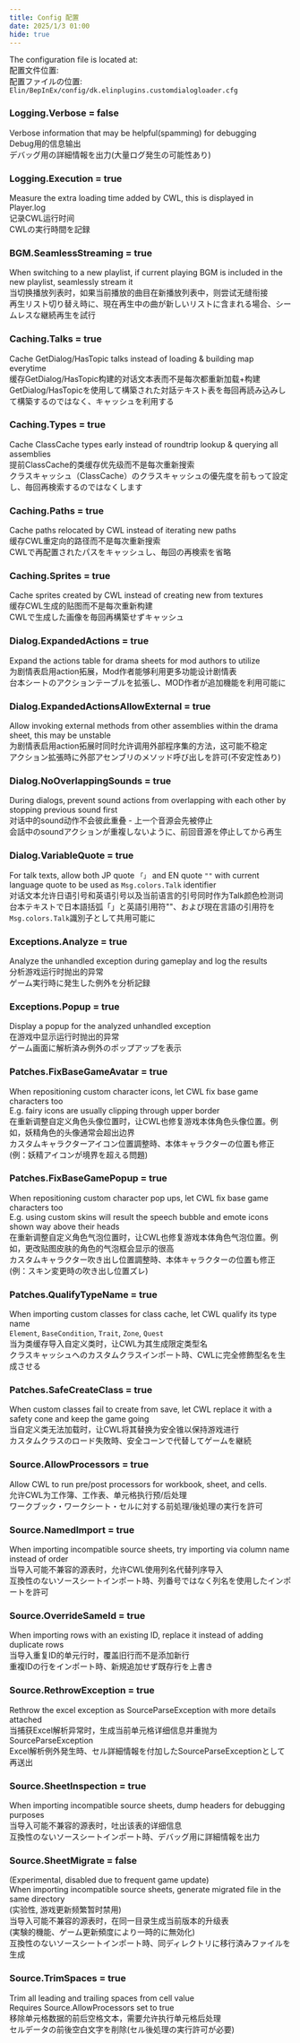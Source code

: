 ```yaml
---
title: Config 配置
date: 2025/1/3 01:00
hide: true
---
```


The configuration file is located at:  
配置文件位置:  
配置ファイルの位置:  
`Elin/BepInEx/config/dk.elinplugins.customdialogloader.cfg`  

### Logging.Verbose = false
Verbose information that may be helpful(spamming) for debugging  
Debug用的信息输出  
デバッグ用の詳細情報を出力(大量ログ発生の可能性あり)  

### Logging.Execution = true
Measure the extra loading time added by CWL, this is displayed in Player.log  
记录CWL运行时间  
CWLの実行時間を記録  

### BGM.SeamlessStreaming = true
When switching to a new playlist, if current playing BGM is included in the new playlist, seamlessly stream it  
当切换播放列表时，如果当前播放的曲目在新播放列表中，则尝试无缝衔接  
再生リスト切り替え時に、現在再生中の曲が新しいリストに含まれる場合、シームレスな継続再生を試行  

### Caching.Talks = true
Cache GetDialog/HasTopic talks instead of loading & building map everytime  
缓存GetDialog/HasTopic构建的对话文本表而不是每次都重新加载+构建  
GetDialog/HasTopicを使用して構築された対話テキスト表を毎回再読み込みして構築するのではなく、キャッシュを利用する  

### Caching.Types = true
Cache ClassCache types early instead of roundtrip lookup & querying all assemblies  
提前ClassCache的类缓存优先级而不是每次重新搜索  
クラスキャッシュ（ClassCache）のクラスキャッシュの優先度を前もって設定し、毎回再検索するのではなくします  

### Caching.Paths = true
Cache paths relocated by CWL instead of iterating new paths  
缓存CWL重定向的路径而不是每次重新搜索  
CWLで再配置されたパスをキャッシュし、毎回の再検索を省略  

### Caching.Sprites = true
Cache sprites created by CWL instead of creating new from textures  
缓存CWL生成的贴图而不是每次重新构建  
CWLで生成した画像を毎回再構築せずキャッシュ  

### Dialog.ExpandedActions = true
Expand the actions table for drama sheets for mod authors to utilize  
为剧情表启用action拓展，Mod作者能够利用更多功能设计剧情表  
台本シートのアクションテーブルを拡張し、MOD作者が追加機能を利用可能に  

### Dialog.ExpandedActionsAllowExternal = true
Allow invoking external methods from other assemblies within the drama sheet, this may be unstable  
为剧情表启用action拓展时同时允许调用外部程序集的方法，这可能不稳定  
アクション拡張時に外部アセンブリのメソッド呼び出しを許可(不安定性あり)  

### Dialog.NoOverlappingSounds = true
During dialogs, prevent sound actions from overlapping with each other by stopping previous sound first  
对话中的sound动作不会彼此重叠 - 上一个音源会先被停止  
会話中のsoundアクションが重複しないように、前回音源を停止してから再生  

### Dialog.VariableQuote = true
For talk texts, allow both JP quote `「」` and EN quote `""` with current language quote to be used as `Msg.colors.Talk` identifier  
对话文本允许日语引号和英语引号以及当前语言的引号同时作为Talk颜色检测词  
台本テキストで日本語括弧「」と英語引用符""、および現在言語の引用符を`Msg.colors.Talk`識別子として共用可能に  

### Exceptions.Analyze = true
Analyze the unhandled exception during gameplay and log the results  
分析游戏运行时抛出的异常  
ゲーム実行時に発生した例外を分析記録  

### Exceptions.Popup = true
Display a popup for the analyzed unhandled exception  
在游戏中显示运行时抛出的异常  
ゲーム画面に解析済み例外のポップアップを表示  

### Patches.FixBaseGameAvatar = true
When repositioning custom character icons, let CWL fix base game characters too  
E.g. fairy icons are usually clipping through upper border  
在重新调整自定义角色头像位置时，让CWL也修复游戏本体角色头像位置。例如，妖精角色的头像通常会超出边界  
カスタムキャラクターアイコン位置調整時、本体キャラクターの位置も修正(例：妖精アイコンが境界を超える問題)  

### Patches.FixBaseGamePopup = true
When repositioning custom character pop ups, let CWL fix base game characters too  
E.g. using custom skins will result the speech bubble and emote icons shown way above their heads  
在重新调整自定义角色气泡位置时，让CWL也修复游戏本体角色气泡位置。例如，更改贴图皮肤的角色的气泡框会显示的很高  
カスタムキャラクター吹き出し位置調整時、本体キャラクターの位置も修正(例：スキン変更時の吹き出し位置ズレ)  

### Patches.QualifyTypeName = true
When importing custom classes for class cache, let CWL qualify its type name  
`Element`, `BaseCondition`, `Trait`, `Zone`, `Quest`  
当为类缓存导入自定义类时，让CWL为其生成限定类型名  
クラスキャッシュへのカスタムクラスインポート時、CWLに完全修飾型名を生成させる  

### Patches.SafeCreateClass = true
When custom classes fail to create from save, let CWL replace it with a safety cone and keep the game going  
当自定义类无法加载时，让CWL将其替换为安全锥以保持游戏进行  
カスタムクラスのロード失敗時、安全コーンで代替してゲームを継続  

### Source.AllowProcessors = true
Allow CWL to run pre/post processors for workbook, sheet, and cells.  
允许CWL为工作簿、工作表、单元格执行预/后处理  
ワークブック・ワークシート・セルに対する前処理/後処理の実行を許可  

### Source.NamedImport = true
When importing incompatible source sheets, try importing via column name instead of order  
当导入可能不兼容的源表时，允许CWL使用列名代替列序导入  
互換性のないソースシートインポート時、列番号ではなく列名を使用したインポートを許可  

### Source.OverrideSameId = true
When importing rows with an existing ID, replace it instead of adding duplicate rows  
当导入重复ID的单元行时，覆盖旧行而不是添加新行  
重複IDの行をインポート時、新規追加せず既存行を上書き  

### Source.RethrowException = true
Rethrow the excel exception as SourceParseException with more details attached  
当捕获Excel解析异常时，生成当前单元格详细信息并重抛为SourceParseException  
Excel解析例外発生時、セル詳細情報を付加したSourceParseExceptionとして再送出  

### Source.SheetInspection = true
When importing incompatible source sheets, dump headers for debugging purposes  
当导入可能不兼容的源表时，吐出该表的详细信息  
互換性のないソースシートインポート時、デバッグ用に詳細情報を出力  

### Source.SheetMigrate = false
(Experimental, disabled due to frequent game update)  
When importing incompatible source sheets, generate migrated file in the same directory  
(实验性, 游戏更新频繁暂时禁用)  
当导入可能不兼容的源表时，在同一目录生成当前版本的升级表  
(実験的機能、ゲーム更新頻度により一時的に無効化)  
互換性のないソースシートインポート時、同ディレクトリに移行済みファイルを生成  

### Source.TrimSpaces = true
Trim all leading and trailing spaces from cell value  
Requires Source.AllowProcessors set to true  
移除单元格数据的前后空格文本，需要允许执行单元格后处理  
セルデータの前後空白文字を削除(セル後処理の実行許可が必要)  
